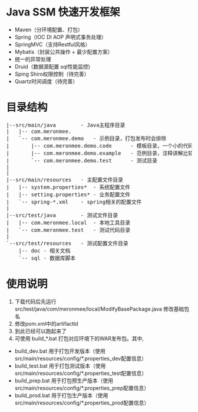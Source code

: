 # Java SSM 快速开发框架
- Maven（分环境配置、打包）
- Spring（IOC DI AOP 声明式事务处理）
- SpringMVC（支持Restful风格）
- Mybatis（封装公共操作 + 最少配置方案）
- 统一的异常处理
- Druid（数据源配置 sql性能监控)
- Sping Shiro权限控制（待完善）
- Quartz时间调度（待完善）

# 目录结构
<pre>
|--src/main/java		- Java主程序目录
|	|-- com.meronmee.
|	`-- com.meronmee.demo	- 示例目录，打包发布时会排除
|		|-- com.meronmee.demo.code		- 模板目录，一个小的代码库，贴近实际代码，直接copy使用
|		|-- com.meronmee.demo.example	- 范例目录，注释讲解比较详细
|		`-- com.meronmee.demo.test		- 测试目录
|
|
|--src/main/resources	- 主配置文件目录
|	|-- system.properties*	- 系统配置文件
|	|-- setting.properties*	- 业务配置文件
|	`-- spring-*.xml	- spring相关的配置文件
|	
|--src/test/java		- 测试文件目录
|	|-- com.meronmee.local	- 本地工具目录
|	`-- com.meronmee.test	- 测试代码目录
|		
`--src/test/resources	- 测试配置文件目录
	|-- doc	- 相关文档
	`-- sql	- 数据库脚本
</pre>

# 使用说明
1. 下载代码后先运行 src/test/java/com/meronmee/local/ModifyBasePackage.java 修改基础包名
2. 修改pom.xml中的artifactId
3. 到此已经可以跑起来了
4. 可使用 build_*.bat 打包对应环境下的WAR发布包。其中, 
  - build_dev.bat 用于打包开发版本（使用src/main/resources/config/*.properties_dev配置信息）
  - build_test.bat 用于打包测试版本（使用src/main/resources/config/*.properties_test配置信息）
  - build_prep.bat 用于打包预生产版本（使用src/main/resources/config/*.properties_prep配置信息）
  - build_prod.bat 用于打包生产版本（使用src/main/resources/config/*.properties_prod配置信息）
	

